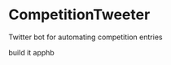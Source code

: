 CompetitionTweeter
==================

Twitter bot for automating competition entries
 
   
    
build it apphb
